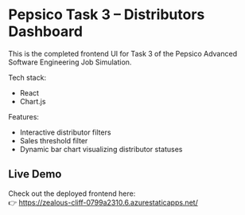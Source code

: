 # Pepsico Task 3 – Distributors Dashboard

This is the completed frontend UI for Task 3 of the Pepsico Advanced Software Engineering Job Simulation.

Tech stack:
- React
- Chart.js

Features:
- Interactive distributor filters
- Sales threshold filter
- Dynamic bar chart visualizing distributor statuses

## Live Demo

Check out the deployed frontend here:  
👉 https://zealous-cliff-0799a2310.6.azurestaticapps.net/

